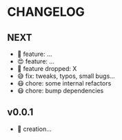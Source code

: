 # CHANGELOG


## NEXT
- 🤩 feature: ...
- 😍 feature: ...
- 👋 feature dropped: X
- 😅 fix: tweaks, typos, small bugs…
- 😷 chore: some internal refactors
- 😷 chore: bump dependencies

## v0.0.1
- 🤩 creation…
